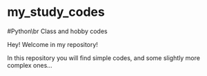 # my_study_codes
#Python\br
Class and hobby codes 

Hey! Welcome in my repository!

In this repository you will find simple codes, and some slightly more complex ones...
